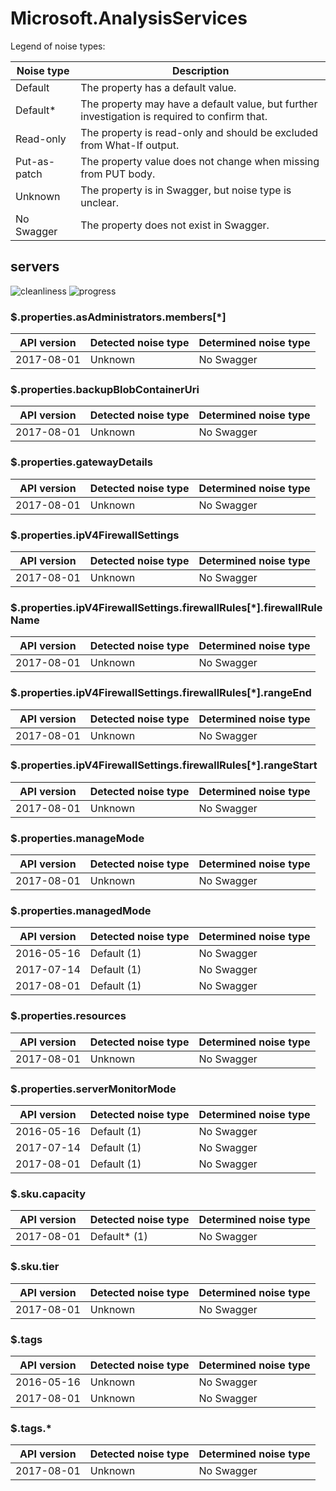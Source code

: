 # Microsoft.AnalysisServices

Legend of noise types:

| Noise type   | Description                                                                                   |
| ------------ | --------------------------------------------------------------------------------------------- |
| Default      | The property has a default value.                                                             |
| Default*     | The property may have a default value, but further investigation is required to confirm that. |
| Read-only    | The property is read-only and should be excluded from What-If output.                         |
| Put-as-patch | The property value does not change when missing from PUT body.                                |
| Unknown      | The property is in Swagger, but noise type is unclear.                                        |
| No Swagger   | The property does not exist in Swagger.                                                       |

## servers

![cleanliness](https://img.shields.io/badge/cleanliness-9.09%25%20(2%20/%2022)-red) ![progress](https://img.shields.io/badge/progress-0.00%25%20(0%20/%2020)-red)

### \$.properties.asAdministrators.members[*]

| API version | Detected noise type | Determined noise type |
| ----------- | ------------------- | --------------------- |
| 2017-08-01  | Unknown             | No Swagger            |

### \$.properties.backupBlobContainerUri

| API version | Detected noise type | Determined noise type |
| ----------- | ------------------- | --------------------- |
| 2017-08-01  | Unknown             | No Swagger            |

### \$.properties.gatewayDetails

| API version | Detected noise type | Determined noise type |
| ----------- | ------------------- | --------------------- |
| 2017-08-01  | Unknown             | No Swagger            |

### \$.properties.ipV4FirewallSettings

| API version | Detected noise type | Determined noise type |
| ----------- | ------------------- | --------------------- |
| 2017-08-01  | Unknown             | No Swagger            |

### \$.properties.ipV4FirewallSettings.firewallRules[*].firewallRuleName

| API version | Detected noise type | Determined noise type |
| ----------- | ------------------- | --------------------- |
| 2017-08-01  | Unknown             | No Swagger            |

### \$.properties.ipV4FirewallSettings.firewallRules[*].rangeEnd

| API version | Detected noise type | Determined noise type |
| ----------- | ------------------- | --------------------- |
| 2017-08-01  | Unknown             | No Swagger            |

### \$.properties.ipV4FirewallSettings.firewallRules[*].rangeStart

| API version | Detected noise type | Determined noise type |
| ----------- | ------------------- | --------------------- |
| 2017-08-01  | Unknown             | No Swagger            |

### \$.properties.manageMode

| API version | Detected noise type | Determined noise type |
| ----------- | ------------------- | --------------------- |
| 2017-08-01  | Unknown             | No Swagger            |

### \$.properties.managedMode

| API version | Detected noise type | Determined noise type |
| ----------- | ------------------- | --------------------- |
| 2016-05-16  | Default (1)         | No Swagger            |
| 2017-07-14  | Default (1)         | No Swagger            |
| 2017-08-01  | Default (1)         | No Swagger            |

### \$.properties.resources

| API version | Detected noise type | Determined noise type |
| ----------- | ------------------- | --------------------- |
| 2017-08-01  | Unknown             | No Swagger            |

### \$.properties.serverMonitorMode

| API version | Detected noise type | Determined noise type |
| ----------- | ------------------- | --------------------- |
| 2016-05-16  | Default (1)         | No Swagger            |
| 2017-07-14  | Default (1)         | No Swagger            |
| 2017-08-01  | Default (1)         | No Swagger            |

### \$.sku.capacity

| API version | Detected noise type | Determined noise type |
| ----------- | ------------------- | --------------------- |
| 2017-08-01  | Default* (1)        | No Swagger            |

### \$.sku.tier

| API version | Detected noise type | Determined noise type |
| ----------- | ------------------- | --------------------- |
| 2017-08-01  | Unknown             | No Swagger            |

### \$.tags

| API version | Detected noise type | Determined noise type |
| ----------- | ------------------- | --------------------- |
| 2016-05-16  | Unknown             | No Swagger            |
| 2017-08-01  | Unknown             | No Swagger            |

### \$.tags.*

| API version | Detected noise type | Determined noise type |
| ----------- | ------------------- | --------------------- |
| 2017-08-01  | Unknown             | No Swagger            |
